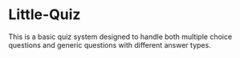 # Little-Quiz
 This is a basic quiz system designed to handle both multiple choice questions and generic questions with different answer types.
